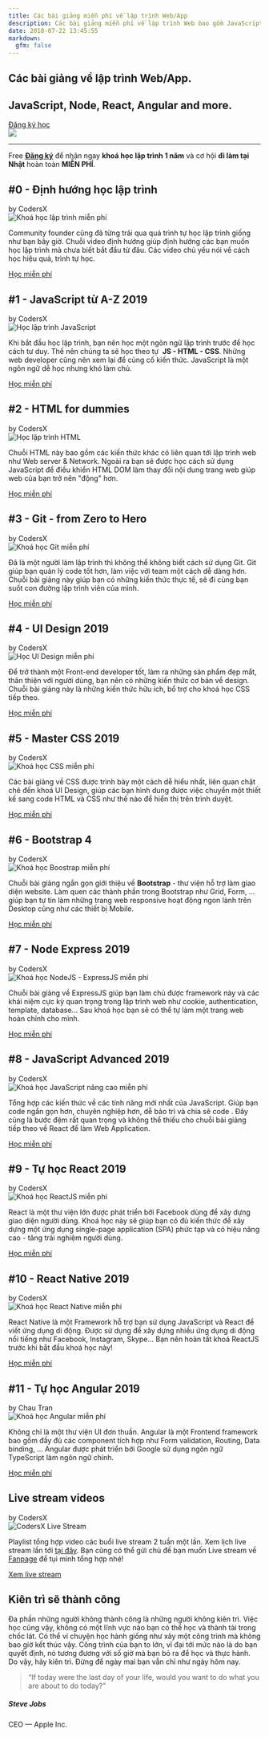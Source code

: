 ```yaml
---
title: Các bài giảng miễn phí về lập trình Web/App
description: Các bài giảng miễn phí về lập trình Web bao gồm JavaScript, HTML, CSS, NodeJS, React, Angular
date: 2018-07-22 13:45:55
markdown:
  gfm: false
---
```


<div class="main-container">
  <section class="cover height-80 text-center">
    <div class="container pos-vertical-center">
      <div class="row">
        <div class="col-md-6 col-lg-8">
          <h1 class="color--primary">Các bài giảng về lập trình Web/App.</h1>
          <h2 class="h2">JavaScript, Node, React, Angular and more.</h2>
          <a class="btn btn--primary type--uppercase"
            href="http://school.coders-x.com/register"
            target="_blank">
            <span class="btn__text">
              Đăng ký học
            </span>
          </a>
          <!--end of modal instance-->
        </div>
      </div>
      <!--end of row-->
    </div>
    <!--end of container-->
  </section>

  <img class="d-none" src="https://coders-x.com/images/meta-cover.jpg" />

  <section class="cta cta-4 space--xxs unpad--bottom">
    <div class="container">
      <div class="row">
        <div class="col-md-12 text-center">
          <hr>
          <span class="label label--inline">Free</span>
          <span><a href="http://school.coders-x.com/register" target="_blank"><b>Đăng ký</b></a> để nhận ngay <b class="color--primary-2">khoá học lập trình 1 năm</b> và cơ hội <b class="color--primary-2">đi làm tại Nhật</b> hoàn toàn <b class="color--primary-2">MIỄN PHÍ</b>.</span>
        </div>
      </div>
      <!--end of row-->
    </div>
    <!--end of container-->
  </section>

  <!-- Start list of courses -->
  <section>
    <div class="container course-board">
      <div class="row justify-content-md-center justify-content-lg-start">
        <div class="col-md-10 col-lg-4 course">
          <div class="text-block">
            <h2>#0 - Định hướng học lập trình</h2>
            <span>by CodersX</span>
          </div>
          <img class="course-thumbnail" src="https://res.cloudinary.com/djeghcumw/image/upload/f_auto/v1554302373/tuts/0-dinh-huong.png" title="Khoá học lập trình miễn phí" alt="Khoá học lập trình miễn phí">
          <p class="lead">
            Community founder cũng đã từng trải qua quá trình tự học lập trình giống như bạn bây giờ. Chuỗi video định hướng giúp định hướng các bạn muốn học lập trình mà chưa biết bắt đầu từ đâu. Các video chủ yếu nói về cách học hiệu quả, trình tự học.
          </p>
          <a class="course-url" href="https://www.youtube.com/watch?v=slYsupe9FzY&list=PLkY6Xj8Sg8-uFYSMKhuaxKM0kfpFMEZ8H" target="_blank">Học miễn phí</a>
        </div>
        <div class="col-md-10 col-lg-4 course">
          <div class="text-block">
            <h2>#1 - JavaScript từ A-Z 2019</h2>
            <span>by CodersX</span>
          </div>
          <img class="course-thumbnail" src="https://res.cloudinary.com/djeghcumw/image/upload/c_fill,h_540,w_960,f_auto/v1554302373/tuts/1-js.jpg" title="Học lập trình JavaScript" alt="Học lập trình JavaScript">
          <p class="lead">
            Khi bắt đầu học lập trình, bạn nên học một ngôn ngữ lập trình trước để học cách tư duy. Thế nên chúng ta sẽ học theo tự &nbsp;<strong>JS - HTML - CSS</strong>. Những web developer cũng nên xem lại để củng cố kiến thức. JavaScript là một ngôn ngữ dễ học nhưng khó làm chủ.
          </p>
          <a class="course-url" href="https://www.youtube.com/watch?v=Oo9MAd40lbI&list=PLkY6Xj8Sg8-uPZnTdScfuH0xD-O6Kb-V-" target="_blank">Học miễn phí</a>
        </div>
        <div class="col-md-10 col-lg-4 course">
          <div class="text-block">
            <h2>#2 - HTML for dummies</h2>
            <span>by CodersX</span>
          </div>
          <img class="course-thumbnail" src="https://res.cloudinary.com/djeghcumw/image/upload/f_auto/v1554294805/tuts/2-html.png" title="Học lập trình HTML" alt="Học lập trình HTML">
          <p class="lead">
            Chuỗi HTML này bao gồm các kiến thức khác có liên quan tới lập trình web như Web server & Network. Ngoài ra bạn sẽ được học cách sử dụng JavaScript để điều khiển HTML DOM làm thay đổi nội dung trang web giúp web của bạn trở nên "động" hơn.
          </p>
          <a class="course-url" href="https://www.youtube.com/watch?v=pKm3AXC71aQ&list=PLkY6Xj8Sg8-ueeAEQWHW1HeMf0IvZg6Xy" target="_blank">Học miễn phí</a>
        </div>
        <!-- End of row -->
      </div>
      <!-- End of container -->
    </div>
  </section>

  <section class="bg--secondary">
    <div class="container course-board">
      <div class="row justify-content-md-center justify-content-lg-start">
        <div class="col-md-10 col-lg-4 course">
          <div class="text-block">
            <h2>#3 - Git - from Zero to Hero</h2>
            <span>by CodersX</span>
          </div>
          <img class="course-thumbnail" src="https://res.cloudinary.com/djeghcumw/image/upload/v1554294804/tuts/3-git.png" title="Khoá học Git miễn phí" alt="Khoá học Git miễn phí">
          <p class="lead">
            Đã là một người làm lập trình thì không thể không biết cách sử dụng Git. Git giúp bạn quản lý code tốt hơn, làm việc với team một cách dễ dàng hơn. Chuỗi bài giảng này giúp bạn có những kiến thức thực tế, sẽ đi cùng bạn suốt con đường lập trình viên của mình.
          </p>
          <a class="course-url" href="https://www.youtube.com/watch?v=0J2aou7Kj7s&list=PLkY6Xj8Sg8-viFVtaVps_h_Emi2wQyE7q" target="_blank">Học miễn phí</a>
        </div>
        <div class="col-md-10 col-lg-4 course">
          <div class="text-block">
            <h2>#4 - UI Design 2019</h2>
            <span>by CodersX</span>
          </div>
          <img class="course-thumbnail" src="https://res.cloudinary.com/djeghcumw/image/upload/f_auto/v1554294804/tuts/4-design.png" title="Học UI Design miễn phí" alt="Học UI Design miễn phí">
          <p class="lead">
            Để trở thành một Front-end developer tốt, làm ra những sản phẩm đẹp mắt, thân thiện với người dùng, bạn nên có những kiến thức cơ bản về design. Chuỗi bài giảng này là những kiến thức hữu ích, bổ trợ cho khoá học CSS tiếp theo.
          </p>
          <a class="course-url" href="https://www.youtube.com/watch?v=cgB6CAkbpGM&list=PLkY6Xj8Sg8-sXiG2d0OVT51dU5ifqoV-e" target="_blank">Học miễn phí</a>
        </div>
        <div class="col-md-10 col-lg-4 course">
          <div class="text-block">
            <h2>#5 - Master CSS 2019</h2>
            <span>by CodersX</span>
          </div>
          <img class="course-thumbnail" src="https://res.cloudinary.com/djeghcumw/image/upload/f_auto/v1554294804/tuts/5-css.png" title="Khoá học CSS miễn phí" alt="Khoá học CSS miễn phí">
          <p class="lead">
            Các bài giảng về CSS được trình bày một cách dễ hiểu nhất, liên quan chặt chẽ đến khoá UI Design, giúp các bạn hình dung được việc chuyển một thiết kế sang code HTML và CSS như thế nào để hiển thị trên trình duyệt.
          </p>
          <a class="course-url" href="https://www.youtube.com/watch?v=xSNatkRqYUM&list=PLkY6Xj8Sg8-tdVqf_n14swXtQ71XO2-l7" target="_blank">Học miễn phí</a>
        </div>
        <!-- End of row -->
      </div>
      <!-- End of container -->
    </div>
  </section>

  <section>
    <div class="container course-board">
      <div class="row justify-content-md-center justify-content-lg-start">
        <div class="col-md-10 col-lg-4 course">
          <div class="text-block">
            <h2>#6 - Bootstrap 4</h2>
            <span>by CodersX</span>
          </div>
          <img class="course-thumbnail" src="https://res.cloudinary.com/djeghcumw/image/upload/f_auto/v1554294804/tuts/6-bootstrap.png" title="Khoá học Bootstrap miễn phí" alt="Khoá học Boostrap miễn phí">
          <p class="lead">
            Chuỗi bài giảng ngắn gọn giới thiệu về <strong>Bootstrap</strong> - thư viện hỗ trợ làm giao diện website. Làm quen các thành phần trong Bootstrap như Grid, Form, ... giúp bạn tự tin làm những trang web responsive hoạt động ngon lành trên Desktop cũng như các thiết bị Mobile.
          </p>
          <a class="course-url" href="https://www.youtube.com/watch?v=nhV6kRhj4-E&list=PLkY6Xj8Sg8-ucgEGqlA2F6eO00LlXFaPD" target="_blank">Học miễn phí</a>
        </div>
        <div class="col-md-10 col-lg-4 course">
          <div class="text-block">
            <h2>#7 - Node Express 2019</h2>
            <span>by CodersX</span>
          </div>
          <img class="course-thumbnail" src="https://res.cloudinary.com/djeghcumw/image/upload/f_auto/v1554294804/tuts/7-express.png" title="Khoá học NodeJS - ExpressJS miễn phí" alt="Khoá học NodeJS - ExpressJS miễn phí">
          <p class="lead">
            Chuỗi bài giảng về ExpressJS giúp bạn làm chủ được framework này và các khái niệm cực kỳ quan trọng trong lập trình web như cookie, authentication, template, database... Sau khoá học bạn sẽ có thể tự làm một trang web hoàn chỉnh cho mình.
          </p>
          <a class="course-url" href="https://www.youtube.com/watch?v=fF3yOUHXtKU&list=PLkY6Xj8Sg8-s-m-qFBQFoeNSfpCTBiwMU" target="_blank">Học miễn phí</a>
        </div>
        <div class="col-md-10 col-lg-4 course">
          <div class="text-block">
            <h2>#8 - JavaScript Advanced 2019</h2>
            <span>by CodersX</span>
          </div>
          <img class="course-thumbnail" src="https://res.cloudinary.com/djeghcumw/image/upload/f_auto/v1554294804/tuts/8-js-advanced.png" title="Khoá học JavaScript nâng cao miễn phí" alt="Khoá học JavaScript nâng cao miễn phí">
          <p class="lead">
            Tổng hợp các kiến thức về các tính năng mới nhất của JavaScript. Giúp bạn code ngắn gọn hơn, chuyên nghiệp hơn, dễ bảo trì và chia sẽ code . Đây cũng là bước đệm rất quan trọng và không thể thiếu cho chuỗi bài giảng tiếp theo về React để làm Web Application.
          </p>
          <a class="course-url" href="https://www.youtube.com/watch?v=Pb62kgDlbYo&list=PLkY6Xj8Sg8-tVbSFcv-p1yOaHiG8fo0kP" target="_blank">Học miễn phí</a>
        </div>
        <!-- End of row -->
      </div>
      <!-- End of container -->
    </div>
  </section>

  <section class="bg--secondary">
    <div class="container course-board">
      <div class="row justify-content-md-center justify-content-lg-start">
        <div class="col-md-10 col-lg-4 course">
          <div class="text-block">
            <h2>#9 - Tự học React 2019</h2>
            <span>by CodersX</span>
          </div>
          <img class="course-thumbnail" src="https://res.cloudinary.com/djeghcumw/image/upload/f_auto/v1554294804/tuts/9-react.png" title="Khoá học ReactJS miễn phí" alt="Khoá học ReactJS miễn phí">
          <p class="lead">
            React là một thư viện lớn được phát triển bởi Facebook dùng để xây dựng giao diện người dùng. Khoá học này sẽ giúp bạn có đủ kiến thức để xây dựng một ứng dụng single-page application (SPA) phức tạp và có hiệu năng cao - tăng trải nghiệm người dùng.
          </p>
          <a class="course-url" href="https://www.youtube.com/watch?v=xuVL7hoYb3M&list=PLkY6Xj8Sg8-vV5kALCOT0LShKc6mVFBvW" target="_blank">Học miễn phí</a>
        </div>
        <div class="col-md-10 col-lg-4 course">
          <div class="text-block">
            <h2>#10 - React Native 2019</h2>
            <span>by CodersX</span>
          </div>
          <img class="course-thumbnail" src="https://res.cloudinary.com/djeghcumw/image/upload/f_auto/v1554294804/tuts/10-react-native.png" title="Khoá học React Native miễn phí" alt="Khoá học React Native miễn phí">
          <p class="lead">
            React Native là một Framework hỗ trợ bạn sử dụng JavaScript và React để viết ứng dụng di động. Được sử dụng để xây dựng nhiều ứng dụng di động nổi tiếng như Facebook, Instagram, Skype... Bạn nên hoàn tất khoá ReactJS trước khi bắt đầu khoá học này!
          </p>
          <a class="course-url" href="https://www.youtube.com/watch?v=NDeFEFIe7yg&list=PLkY6Xj8Sg8-taXGMnV94oeycXF4v4iyiV" target="_blank">Học miễn phí</a>
        </div>
        <div class="col-md-10 col-lg-4 course">
          <div class="text-block">
            <h2>#11 - Tự học Angular 2019</h2>
            <span>by Chau Tran</span>
          </div>
          <img class="course-thumbnail" src="https://res.cloudinary.com/djeghcumw/image/upload/f_auto/v1554294804/tuts/11-angular.png" title="Khoá học Angular miễn phí" alt="Khoá học Angular miễn phí">
          <p class="lead">
            Không chỉ là một thư viện UI đơn thuần. Angular là một Frontend framework bao gồm đầy đủ các component tích hợp như Form validation, Routing, Data binding, ... Angular được phát triển bởi Google sử dụng ngôn ngữ TypeScript làm ngôn ngữ chính.
          </p>
          <a class="course-url" href="https://www.youtube.com/watch?v=GXBHI_YxClI&list=PLkY6Xj8Sg8-uBQaBU8wMLo2CrFkE-9VIZ" target="_blank">Học miễn phí</a>
        </div>
        <!-- End of row -->
      </div>
      <!-- End of container -->
    </div>
  </section>

  <section>
    <div class="container course-board">
      <div class="row justify-content-md-center justify-content-lg-start">
        <div class="col-md-10 col-lg-4 course">
          <div class="text-block">
            <h2>Live stream videos</h2>
            <span>by CodersX</span>
          </div>
          <img class="course-thumbnail" src="https://res.cloudinary.com/djeghcumw/image/upload/f_auto/v1554294804/tuts/12-live-stream.png" title="CodersX Live Stream" alt="CodersX Live Stream">
          <p class="lead">
            Playlist tổng hợp video các buổi live stream 2 tuần một lần. Xem lịch live stream lần tới <a href="https://www.facebook.com/events/181709499152508/" target="_blank">tại đây</a>. Bạn cũng có thể gửi chủ đề bạn muốn Live stream về <a href="https://fb.com/coders.tokyo/" target="_blank">Fanpage</a> để tụi mình tổng hợp nhé!
          </p>
          <a class="course-url" href="https://www.youtube.com/watch?v=9M_Tqqjlk_I&list=PLkY6Xj8Sg8-uks4KrMqPC8YsZ77xTqfpU" target="_blank">Xem live stream</a>
        </div>
        <!-- End of row -->
      </div>
      <!-- End of container -->
    </div>
  </section>
  <!-- End list of course -->

  <section class="pb-0">
    <div class="container">
      <div class="row justify-content-center pb-5">
        <div class="col-md-8">
          <h2 class="text-center">Kiên trì sẽ thành công</h2>
          <p class="lead">
            Đa phần những người không thành công là những người không kiên trì. Việc học cũng vậy, không có một lĩnh vực nào bạn có thể học và thành tài trong chốc lát. Có thể ví chuyện học hành giống như xây một công trình mà không bao giờ kết thúc vậy. Công trình của bạn to lớn, vĩ đại tới mức nào là do bạn quyết định, nó tương đương với số giờ mà bạn bỏ ra để học và thực hành. Do vậy, hãy kiên trì. Đừng để ngày mai bạn vẫn chỉ như ngày hôm nay.
          </p>
          <div class="testimonial text-center">
            <blockquote>
                “If today were the last day of your life, would you want to do what you are about to do today?”
            </blockquote>
            <h5>Steve Jobs</h5>
            <span>CEO — Apple Inc.</span>
          </div>
        </div>
      </div>
    </div>
  </section>
</div>
